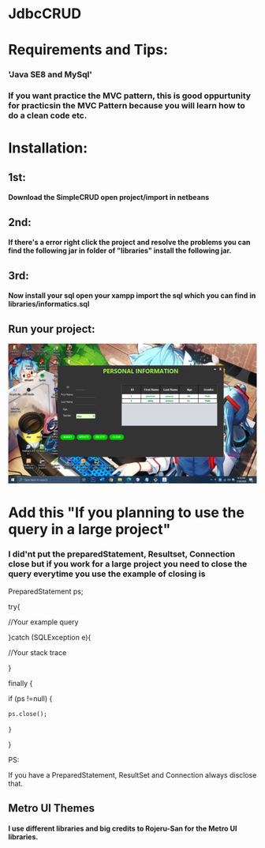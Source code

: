 # JdbcCRUD

<h1>Requirements and Tips: </h1>
<h3>'Java SE8 and MySql'</h3>
<h3>If you want practice the MVC pattern, this is good oppurtunity for practicsin the MVC Pattern because you will learn how to do a clean code etc.</h3>






<h1>Installation: </h1>
<h2>1st: </h2>
<h4>Download the SimpleCRUD open project/import in netbeans</h4>
<h2>2nd: </h2>
<h4>If there's a error right click the project and resolve the problems you can find the following jar in folder of "libraries" install the following jar.</h4>
<h2>3rd: </h2>
<h4>Now install your sql open your xampp import the sql which you can find in libraries/informatics.sql</h4>
<h2>Run your project: </h2>

![simplecrud](/images/1.png)

<h1> Add this "If you planning to use the query in a large project" </h1>

<h3>I did'nt put the preparedStatement, Resultset, Connection close but if you work for a large project you need to close the query everytime you use the example of closing is</h3>

 PreparedStatement ps;

try{

//Your example query

}catch (SQLException e){

//Your stack trace

}

finally {

if (ps !=null)
{

    ps.close();
    
    }
}

PS:

If you have a PreparedStatement, ResultSet and Connection always disclose that.

<h2>Metro UI Themes</h2>

<h4>I use different libraries and big credits to Rojeru-San for the Metro UI libraries.</h4>
